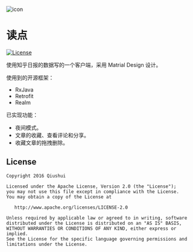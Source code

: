 ![icon](https://github.com/wl9739/DuDian/blob/master/app/src/main/res/mipmap-hdpi/icon_dudian.png)

# 读点

[![License](https://img.shields.io/badge/license-Apache%202.0-blue.svg)](https://github.com/wl9739/DuDian/blob/master/LICENSE.md)

使用知乎日报的数据写的一个客户端，采用 Matrial Design 设计。

使用到的开源框架：

* RxJava
* Retrofit
* Realm

已实现功能：

* 夜间模式。
* 文章的收藏、查看评论和分享。
* 收藏文章的拖拽删除。


License
-------
    
    Copyright 2016 Qiushui
    
    Licensed under the Apache License, Version 2.0 (the "License");
    you may not use this file except in compliance with the License.
    You may obtain a copy of the License at
    
       http://www.apache.org/licenses/LICENSE-2.0
    
    Unless required by applicable law or agreed to in writing, software
    distributed under the License is distributed on an "AS IS" BASIS,
    WITHOUT WARRANTIES OR CONDITIONS OF ANY KIND, either express or implied.
    See the License for the specific language governing permissions and
    limitations under the License.

